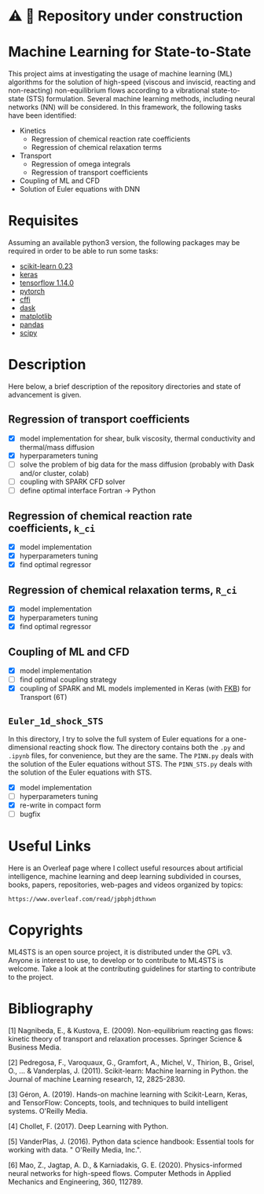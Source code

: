 # :warning: :construction: Repository under construction

# Machine Learning for State-to-State

This project aims at investigating the usage of machine learning (ML)
algorithms for the solution of high-speed (viscous and inviscid,
reacting and non-reacting) non-equilibrium flows according to a vibrational
state-to-state (STS) formulation. Several machine learning methods,
including neural networks (NN) will be considered. In this framework,
the following tasks have been identified:

* Kinetics
  * Regression of chemical reaction rate coefficients
  * Regression of chemical relaxation terms
* Transport
  * Regression of omega integrals
  * Regression of transport coefficients
* Coupling of ML and CFD
* Solution of Euler equations with DNN

# Requisites

Assuming an available python3 version, the following packages may be required
in order to be able to run some tasks:
* [scikit-learn 0.23](https://scikit-learn.org/stable/)
* [keras](https://keras.io/)
* [tensorflow 1.14.0](https://www.tensorflow.org/)
* [pytorch](https://pytorch.org/)
* [cffi](https://cffi.readthedocs.io/en/latest/)
* [dask](https://dask.org/)
* [matplotlib](https://matplotlib.org/)
* [pandas](https://pandas.pydata.org/)
* [scipy](https://www.scipy.org/)

# Description

Here below, a brief description of the repository directories
and state of advancement is given.

## Regression of transport coefficients

- [x] model implementation for shear, bulk viscosity, thermal conductivity and thermal/mass diffusion
- [x] hyperparameters tuning
- [ ] solve the problem of big data for the mass diffusion (probably with Dask and/or cluster, colab)
- [ ] coupling with SPARK CFD solver 
- [ ] define optimal interface Fortran -> Python

## Regression of chemical reaction rate coefficients, `k_ci`

- [x] model implementation
- [x] hyperparameters tuning
- [x] find optimal regressor

## Regression of chemical relaxation terms, `R_ci`

- [x] model implementation
- [x] hyperparameters tuning
- [x] find optimal regressor

## Coupling of ML and CFD

- [x] model implementation
- [ ] find optimal coupling strategy
- [x] coupling of SPARK and ML models implemented in Keras (with [FKB](https://github.com/scientific-computing/FKB)) for Transport (6T)

## `Euler_1d_shock_STS`

In this directory, I try to solve the full system of Euler equations for a one-dimensional reacting shock flow.
The directory contains both the `.py` and `.ipynb` files, for convenience, but they are the same.
The `PINN.py` deals with the solution of the Euler equations without STS.
The `PINN_STS.py` deals with the solution of the Euler equations with STS.

- [x] model implementation
- [ ] hyperparameters tuning
- [x] re-write in compact form
- [ ] bugfix

# Useful Links

Here is an Overleaf page where I collect useful resources about artificial intelligence, 
machine learning and deep learning subdivided in courses, books, papers, repositories, 
web-pages and videos organized by topics:

~~~~~~~~
https://www.overleaf.com/read/jpbphjdthxwn
~~~~~~~~

# Copyrights

ML4STS is an open source project, it is distributed under the GPL v3.
Anyone is interest to use, to develop or to contribute to ML4STS is
welcome. Take a look at the contributing guidelines for starting to contribute to the project.

# Bibliography

[1] Nagnibeda, E., & Kustova, E. (2009). Non-equilibrium reacting gas flows: kinetic theory of transport and relaxation processes. Springer Science & Business Media.

[2] Pedregosa, F., Varoquaux, G., Gramfort, A., Michel, V., Thirion, B., Grisel, O., ... & Vanderplas, J. (2011). Scikit-learn: Machine learning in Python. the Journal of machine Learning research, 12, 2825-2830.

[3] Géron, A. (2019). Hands-on machine learning with Scikit-Learn, Keras, and TensorFlow: Concepts, tools, and techniques to build intelligent systems. O'Reilly Media.

[4] Chollet, F. (2017). Deep Learning with Python.

[5] VanderPlas, J. (2016). Python data science handbook: Essential tools for working with data. " O'Reilly Media, Inc.".

[6] Mao, Z., Jagtap, A. D., & Karniadakis, G. E. (2020). Physics-informed neural networks for high-speed flows. Computer Methods in Applied Mechanics and Engineering, 360, 112789.
